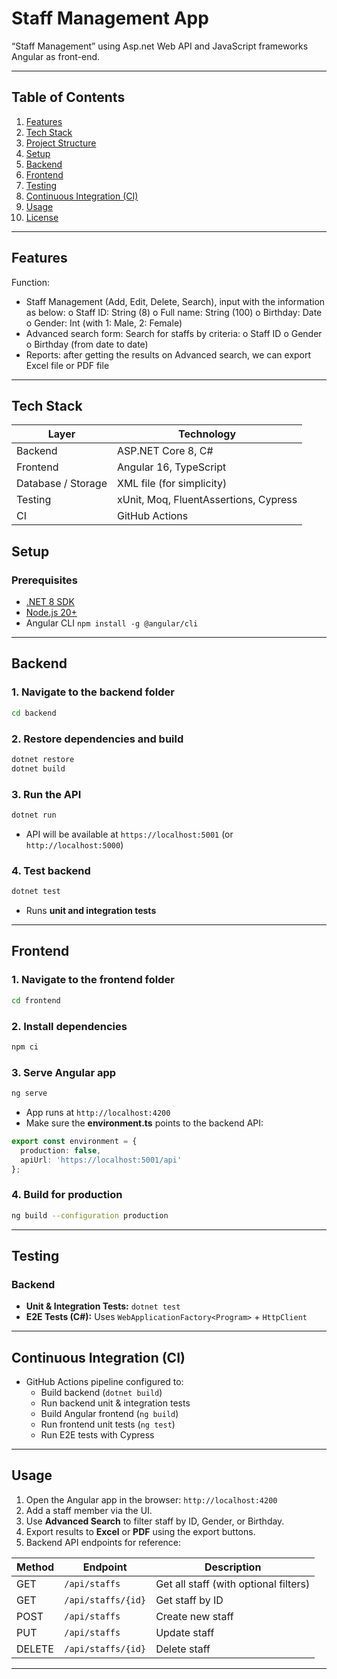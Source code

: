 # Staff Management App

“Staff Management” using Asp.net Web API and JavaScript frameworks Angular as front-end.  

---

## Table of Contents

1. [Features](#features)  
2. [Tech Stack](#tech-stack)  
3. [Project Structure](#project-structure)  
4. [Setup](#setup)  
5. [Backend](#backend)  
6. [Frontend](#frontend)  
7. [Testing](#testing)  
8. [Continuous Integration (CI)](#continuous-integration-ci)  
9. [Usage](#usage)  
10. [License](#license)  

---

## Features

Function:
- Staff Management (Add, Edit, Delete, Search), input with the information as below:
	o Staff ID: String (8)
	o Full name: String (100)
	o Birthday: Date
	o Gender: Int (with 1: Male, 2: Female)
- Advanced search form: Search for staffs by criteria:
	o Staff ID
	o Gender
	o Birthday (from date to date)
- Reports: after getting the results on Advanced search, we can export Excel file or PDF file

---

## Tech Stack

| Layer | Technology |
|-------|------------|
| Backend | ASP.NET Core 8, C# |
| Frontend | Angular 16, TypeScript |
| Database / Storage | XML file (for simplicity) |
| Testing | xUnit, Moq, FluentAssertions, Cypress |
| CI| GitHub Actions |

## Setup

### Prerequisites

- [.NET 8 SDK](https://dotnet.microsoft.com/en-us/download/dotnet/8.0)  
- [Node.js 20+](https://nodejs.org/en/download/)  
- Angular CLI `npm install -g @angular/cli`  

---

## Backend
### 1. Navigate to the backend folder

```bash
cd backend
```

### 2. Restore dependencies and build

```bash
dotnet restore
dotnet build
```

### 3. Run the API

```bash
dotnet run
```

- API will be available at `https://localhost:5001` (or `http://localhost:5000`)  

### 4. Test backend

```bash
dotnet test
```

- Runs **unit and integration tests**  

---

## Frontend

### 1. Navigate to the frontend folder

```bash
cd frontend
```

### 2. Install dependencies

```bash
npm ci
```

### 3. Serve Angular app

```bash
ng serve
```

- App runs at `http://localhost:4200`  
- Make sure the **environment.ts** points to the backend API:  

```ts
export const environment = {
  production: false,
  apiUrl: 'https://localhost:5001/api'
};
```

### 4. Build for production

```bash
ng build --configuration production
```

---

## Testing

### Backend

- **Unit & Integration Tests:** `dotnet test`
- **E2E Tests (C#):** Uses `WebApplicationFactory<Program>` + `HttpClient`

---

## Continuous Integration (CI)

- GitHub Actions pipeline configured to:
  - Build backend (`dotnet build`)  
  - Run backend unit & integration tests  
  - Build Angular frontend (`ng build`)  
  - Run frontend unit tests (`ng test`)  
  - Run E2E tests with Cypress  

---

## Usage

1. Open the Angular app in the browser: `http://localhost:4200`  
2. Add a staff member via the UI.  
3. Use **Advanced Search** to filter staff by ID, Gender, or Birthday.  
4. Export results to **Excel** or **PDF** using the export buttons.  
5. Backend API endpoints for reference:  

| Method | Endpoint | Description |
|--------|----------|------------|
| GET | `/api/staffs` | Get all staff (with optional filters) |
| GET | `/api/staffs/{id}` | Get staff by ID |
| POST | `/api/staffs` | Create new staff |
| PUT | `/api/staffs` | Update staff |
| DELETE | `/api/staffs/{id}` | Delete staff |

---
